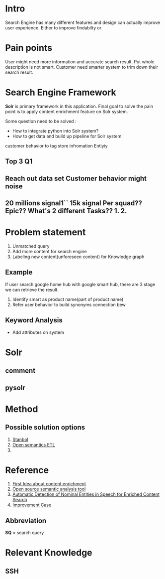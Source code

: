 
# Intro
Search Engine has many different features and design can actually improve user experience. Either to improve findabilty or 


# Pain points
User might need more information and accurate search result. Put whole description is not smart. Customer need smarter system to trim down their search result.
# Search Engine Framework
**Solr** is primary framework in this application. Final goal to solve the pain point is to apply content enrichment feature on Solr system. 

Some question need to be solved :
- How to integrate python into Solr system?
- How to get data and build up pipeline for Solr system.


customer behavior 
to tag 
store infromation
Entiyiy

Top 3
Q1
-------------------
Reach out data set 
Customer behavior might noise
-----------------------------
20 millions signal1``
15k signal
Per squad??
Epic??
What's 2 different Tasks??
1.
2.
----------------------
# Problem statement
 1.  Unmatched query
 2.  Add more content for search engine
 3. Labeling new content(unforeseen content) for Knowledge graph
## Example
If user search google home hub with google smart hub, there are 3 stage we can retrieve the result. 
 1. Identify smart as product name(part of product name)
 2. Refer user behavior to build synonyms connection bew

## Keyword Analysis
- Add attributes on system

# Solr 
## comment
## pysolr

# Method
## Possible solution options

 1. [Stanbol](http://stanbol.apache.org/development/index.html#source_code)
 2. [Open semantics ETL](https://github.com/opensemanticsearch/open-semantic-etl)
 3. 

# Reference


 1. [First Idea about content enrichment](http://breakthroughanalysis.com/2012/01/25/smart-content-re-viewed-text-analytics-and-semantic-content-enrichment/)
 2. [Open source semantic analysis tool](https://opensemanticsearch.org/etl)
 3. [Automatic Detection of Nominal Entities in Speech for Enriched Content Search](file:///home/chester/Downloads/5862-29771-1-PB.pdf)
 4. [Improvement Case](https://www.iknow.us/projects/content-enrichment-and-search-enhancement)

## Abbreviation
**SQ** = search query

# Relevant Knowledge
## SSH

<!--stackedit_data:
eyJoaXN0b3J5IjpbMTY5NjMxMDQ5MywtMTc0NjA5MjcxNiwtMT
A5NzI3NzU4OSwxMzc5Nzg2MjksMTIwMjczMjU1NCw2MTc2NTcz
NDEsMTU3NDkwNDU4MCwxMTYxNDAyMDAyLC0xOTkyOTA1MzU5LC
0xOTI5NzU0MjU3LDE1NDQyMjI1NzMsLTkwODU5MzM2Myw5ODMx
NzY5ODcsNTg2MzQ5MjYwLC03OTg1MjU2MTMsMTUwOTY3NTAzNy
wtMTQ3NjgwMzc1OCwtMTUyNDAxNjAwMF19
-->